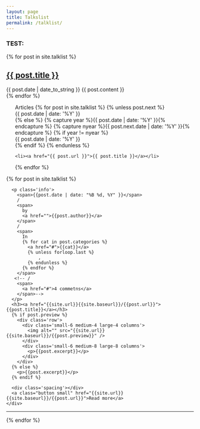 ```yaml
---
layout: page
title: Talkslist
permalink: /talklist/
---
```


### TEST:

{% for post in site.talklist %}
<article>
        <h1><a href="{{ post.url }}">{{ post.title }}</a></h1>
        <time datetime="{{ post.date | date: "%Y-%m-%d" }}">
                {{ post.date | date_to_string }}
        </time>
        {{ post.content }}
</article>
{% endfor %}

<ul class="posts">
  <span>Articles</span>
  {% for post in site.talklist %}
    {% unless post.next %}
    <div class="line"><span>{{ post.date | date: '%Y' }}</span></div>
    {% else %}
      {% capture year %}{{ post.date | date: '%Y' }}{% endcapture %}
      {% capture nyear %}{{ post.next.date | date: '%Y' }}{% endcapture %}
      {% if year != nyear %}
        <div class="line"><span>{{ post.date | date: '%Y' }}</span></div>
      {% endif %}
    {% endunless %}

    <li><a href="{{ post.url }}">{{ post.title }}</a></li>
  {% endfor %}
</ul>

{%  for post in site.talklist %}
  <div class='big mod modBlogPost no_bg'>
    <div class='content'>
    
      <p class='info'>
        <span>{{post.date | date: "%B %d, %Y" }}</span>
        /
        <span>
          by
          <a href="">{{post.author}}</a>
        </span>
        /
        <span>
          In
          {% for cat in post.categories %}
            <a href="#">{{cat}}</a>
            {% unless forloop.last %}
                ,
            {% endunless %}
          {% endfor %}
        </span>
       <!-- /
        <span>
          <a href="#">4 commetns</a>
        </span>-->
      </p>
      <h3><a href="{{site.url}}{{site.baseurl}}/{{post.url}}">{{post.title}}</a></h3>
      {% if post.preview %}
        <div class='row'>
          <div class='small-6 medium-4 large-4 columns'>
            <img alt="" src="{{site.url}}{{site.baseurl}}/{{post.preview}}" />
          </div>
          <div class='small-6 medium-8 large-8 columns'>
            <p>{{post.excerpt}}</p>
          </div>
        </div>
      {% else %}
        <p>{{post.excerpt}}</p>
      {% endif %}
      
      <div class='spacing'></div>
      <a class="button small" href="{{site.url}}{{site.baseurl}}/{{post.url}}">Read more</a>
    </div>
  </div>
  <hr>
  <div class='two spacing'></div>
{% endfor %}


<div class='four spacing'></div>
